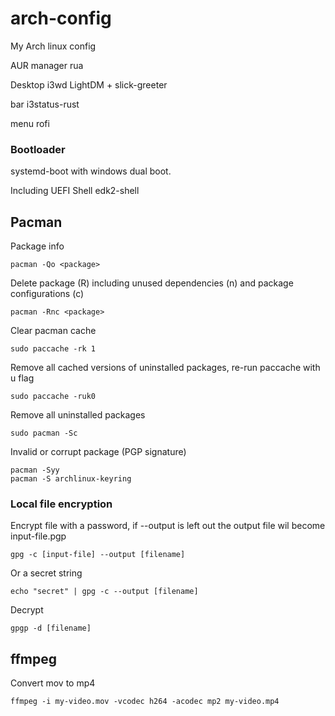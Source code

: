 # arch-config
My Arch linux config

AUR manager
rua

Desktop
i3wd
LightDM + slick-greeter

bar
i3status-rust

menu
rofi

### Bootloader
systemd-boot with windows dual boot.

Including UEFI Shell edk2-shell

## Pacman
Package info
```
pacman -Qo <package>
```

Delete package (R) including unused dependencies (n) and package configurations (c)
```
pacman -Rnc <package>
```

Clear pacman cache
```
sudo paccache -rk 1
```

Remove all cached versions of uninstalled packages, re-run paccache with u flag
```
sudo paccache -ruk0
```

Remove all uninstalled packages
```
sudo pacman -Sc
```

Invalid or corrupt package (PGP signature)
```
pacman -Syy
pacman -S archlinux-keyring
```

### Local file encryption
Encrypt file with a password, if --output is left out the output file wil become input-file.pgp
```
gpg -c [input-file] --output [filename]
```
Or a secret string
```
echo "secret" | gpg -c --output [filename]
```

Decrypt
```
gpgp -d [filename]
```

## ffmpeg
Convert mov to mp4
```
ffmpeg -i my-video.mov -vcodec h264 -acodec mp2 my-video.mp4
```

